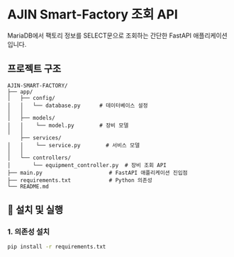 # AJIN Smart-Factory 조회 API

MariaDB에서 팩토리 정보를 SELECT문으로 조회하는 간단한 FastAPI 애플리케이션입니다.

## 프로젝트 구조

```
AJIN-SMART-FACTORY/
├── app/
│   ├── config/
│   │   └── database.py      # 데이터베이스 설정
│   │
│   ├── models/
│   │    └── model.py        # 장비 모델
│   │
    ├── services/
│   │    └── service.py        # 서비스 모델
│   │
│   └── controllers/
│       └── equipment_controller.py  # 장비 조회 API
├── main.py                     # FastAPI 애플리케이션 진입점
├── requirements.txt            # Python 의존성
└── README.md
```

## 🚀 설치 및 실행

### 1. 의존성 설치

```bash
pip install -r requirements.txt
```

